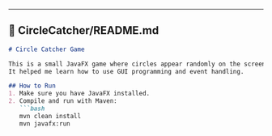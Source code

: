 
---

## 📘 CircleCatcher/README.md
```markdown
# Circle Catcher Game

This is a small JavaFX game where circles appear randomly on the screen and the player clicks them to “catch” them.  
It helped me learn how to use GUI programming and event handling.

## How to Run
1. Make sure you have JavaFX installed.  
2. Compile and run with Maven:
   ```bash
   mvn clean install
   mvn javafx:run
